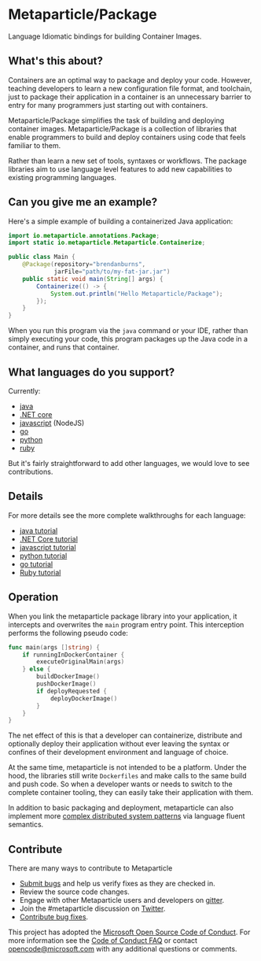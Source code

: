 # Metaparticle/Package

Language Idiomatic bindings for building Container Images.

## What's this about?
Containers are an optimal way to package and deploy your code. However, teaching developers to learn a new
configuration file format, and toolchain, just to package their application in a container is an
unnecessary barrier to entry for many programmers just starting out with containers.

Metaparticle/Package simplifies the task of building and deploying container images. Metaparticle/Package is
a collection of libraries that enable programmers to build and deploy containers using code that feels
familiar to them.

Rather than learn a new set of tools, syntaxes or workflows. The package libraries aim to use language level features to add new capabilities to existing programming languages.

## Can you give me an example?
Here's a simple example of building a containerized Java application:

```Java
import io.metaparticle.annotations.Package;
import static io.metaparticle.Metaparticle.Containerize;

public class Main {
    @Package(repository="brendanburns",
             jarFile="path/to/my-fat-jar.jar")
    public static void main(String[] args) {
        Containerize(() -> {
            System.out.println("Hello Metaparticle/Package");
        });
    }
}
```

When you run this program via the `java` command or your IDE, rather than simply executing your code, this program
packages up the Java code in a container, and runs that container.

## What languages do you support?

Currently:
   * [java](java)
   * [.NET core](dotnet)
   * [javascript](javascript) (NodeJS)
   * [go](go)
   * [python](python)
   * [ruby](ruby)

But it's fairly straightforward to add other languages, we would love to see contributions.

## Details

For more details see the more complete walkthroughs for each language:
   * [java tutorial](tutorials/java/tutorial.md)
   * [.NET Core tutorial](tutorials/dotnet/tutorial.md)
   * [javascript tutorial](tutorials/javascript/tutorial.md)
   * [python tutorial](tutorials/python/tutorial.md)
   * [go tutorial](tutorials/go/tutorial.md)
   * [Ruby tutorial](tutorials/ruby/tutorial.md)

## Operation
When you link the metaparticle package library into your application, it intercepts and overwrites the
`main` program entry point. This interception performs the following pseudo code:
```go
func main(args []string) {
    if runningInDockerContainer {
        executeOriginalMain(args)
    } else {
        buildDockerImage()
        pushDockerImage()
        if deployRequested {
            deployDockerImage()
        }
    }
}
```

The net effect of this is that a developer can containerize, distribute and optionally deploy their application without ever leaving the syntax or confines of their development environment and language of choice.

At the same time, metaparticle is not intended to be a platform. Under the hood, the libraries still
write `Dockerfiles` and make calls to the same build and push code. So when a developer wants or needs
to switch to the complete container tooling, they can easily take their application with them.

In addition to basic packaging and deployment, metaparticle can also implement more [complex distributed system patterns](distributed-patterns.md) via language fluent semantics.

## Contribute
There are many ways to contribute to Metaparticle

 * [Submit bugs](https://github.com/metaparticle-io/package/issues) and help us verify fixes as they are checked in.
 * Review the source code changes.
 * Engage with other Metaparticle users and developers on [gitter](https://gitter.im/metaparticle-io/Lobby).
 * Join the #metaparticle discussion on [Twitter](https://twitter.com/MetaparticleIO).
 * [Contribute bug fixes](https://github.com/metaparticle-io/package/pulls).

This project has adopted the [Microsoft Open Source Code of Conduct](https://opensource.microsoft.com/codeofconduct/). For more information see the [Code of Conduct FAQ](https://opensource.microsoft.com/codeofconduct/faq/) or contact [opencode@microsoft.com](mailto://opencode@microsoft.com) with any additional questions or comments.

